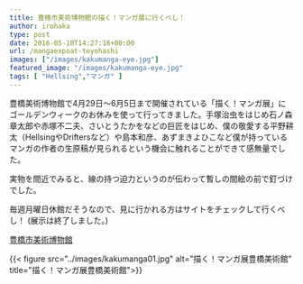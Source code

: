 ```yaml
---
title: 豊橋市美術博物館の描く！マンガ展に行くべし！
author: irohaka
type: post
date: 2016-05-10T14:27:18+00:00
url: /mangaexpoat-toyohashi
images: ["/images/kakumanga-eye.jpg"]
featured_image: "/images/kakumanga-eye.jpg"
tags: [ "Hellsing","マンガ" ]
---
```


豊橋美術博物館で4月29日〜6月5日まで開催されている「描く！マンガ展」にゴールデンウィークのお休みを使って行ってきました。手塚治虫をはじめ石ノ森章太郎や赤塚不二夫、さいとうたかをなどの巨匠をはじめ、僕の敬愛する平野耕太（HellsingやDriftersなど）や島本和彦、あずまきよひこなど僕が持っているマンガの作者の生原稿が見られるという機会に触れることができて感無量でした。

実物を間近でみると、線の持つ迫力というのが伝わって暫しの間絵の前で釘づけでした。

毎週月曜日休館だそうなので、見に行かれる方はサイトをチェックして行くべし！
(展示は終了しました。)

[豊橋市美術博物館](http://www.toyohashi-bihaku.jp/)

{{< figure src="../images/kakumanga01.jpg" alt="描く！マンガ展豊橋美術館" title="描く！マンガ展豊橋美術館">}}